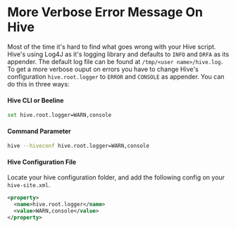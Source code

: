 # More Verbose Error Message On Hive

Most of the time it's hard to find what goes wrong with your Hive script. Hive's using Log4J as it's logging library and defaults to `INFO` and `DRFA` as its appender. The default log file can be found at `/tmp/<user name>/hive.log`. To get a more verbose ouput on errors you have to change Hive's configuration `hive.root.logger` to `ERROR` and `CONSOLE` as appender. You can do this in three ways:

#### Hive CLI or Beeline

```bash
set hive.root.logger=WARN,console
```

#### Command Parameter

```bash
hive --hiveconf hive.root.logger=WARN,console
```

#### Hive Configuration File

Locate your hive configuration folder, and add the following config on your `hive-site.xml`.

```xml
<property>
  <name>hive.root.logger</name>
  <value>WARN,console</value>
</property>
```

